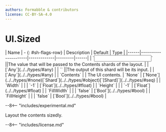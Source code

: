 ```yaml
---
authors: Formabble & contributors
license: CC-BY-SA-4.0
---
```



# UI.Sized

<div class="sh-parameters" markdown="1">
| Name | - {: #sh-flags-row} | Description | Default | Type |
|------|---------------------|-------------|---------|------|
| `<input>` ||The value that will be passed to the Contents shards of the layout. | | [`Any`](../../types/#any) |
| `<output>` ||The output of this shard will be its input. | | [`Any`](../../types/#any) |
| `Contents` |  | The UI contents. | `None` | [`None`](../../types/#none)[`Shard`](../../types/#object)[`[Shard]`](../../types/#seq) |
| `Width` |  |  | `-1` | [`Float`](../../types/#float) |
| `Height` |  |  | `-1` | [`Float`](../../types/#float) |
| `FillWidth` |  |  | `false` | [`Bool`](../../types/#bool) |
| `FillHeight` |  |  | `false` | [`Bool`](../../types/#bool) |

</div>

--8<-- "includes/experimental.md"

Layout the contents sizedly.

--8<-- "includes/license.md"

